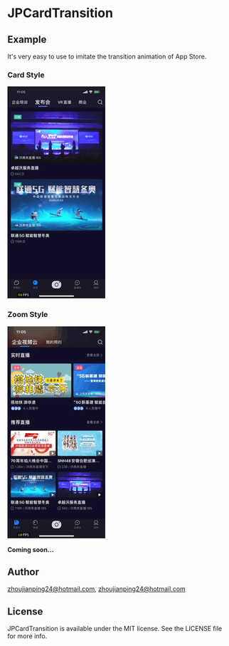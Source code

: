 # JPCardTransition

## Example

It's very easy to use to imitate the transition animation of App Store.

### Card Style
![](https://github.com/Rogue24/JPCover/raw/master/JPCardTransition/cardstyle.gif)

### Zoom Style
![](https://github.com/Rogue24/JPCover/raw/master/JPCardTransition/zoomstyle.gif)

**Coming soon...**

## Author

zhoujianping24@hotmail.com, zhoujianping24@hotmail.com

## License

JPCardTransition is available under the MIT license. See the LICENSE file for more info.
